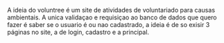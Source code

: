 A ideia do voluntree é um site de atividades de voluntariado para causas ambientais. A unica validaçao e requisiçao ao banco de dados que quero fazer é saber se o usuario é ou nao cadastrado, a ideia é de so exisir 3 páginas no site, a de login, cadastro e a principal.